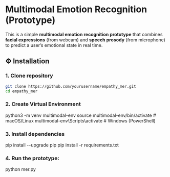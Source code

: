 # Multimodal Emotion Recognition (Prototype)

This is a simple **multimodal emotion recognition prototype** that combines **facial expressions** (from webcam) and **speech prosody** (from microphone) to predict a user’s emotional state in real time.


## ⚙️ Installation

### 1. Clone repository
```bash
git clone https://github.com/yourusername/empathy_mer.git
cd empathy_mer
```

### 2. Create Virtual Environment
python3 -m venv multimodal-env
source multimodal-env/bin/activate   # macOS/Linux
multimodal-env\Scripts\activate      # Windows (PowerShell)

### 3. Install dependencies
pip install --upgrade pip
pip install -r requirements.txt

### 4. Run the prototype:
python mer.py